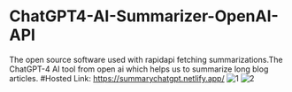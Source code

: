 ﻿# ChatGPT4-AI-Summarizer-OpenAI-API
The open source software used with rapidapi fetching summarizations.The ChatGPT-4 AI tool from open ai which helps us to summarize long blog articles. 
#Hosted Link: https://summarychatgpt.netlify.app/ 
![1](https://user-images.githubusercontent.com/51912776/236859720-c322197f-9661-4a70-83e1-eb74ee49dc6a.jpg)
![2](https://user-images.githubusercontent.com/51912776/236859754-d45c9c30-a97a-433e-a674-f6d4b502da8e.jpg)

